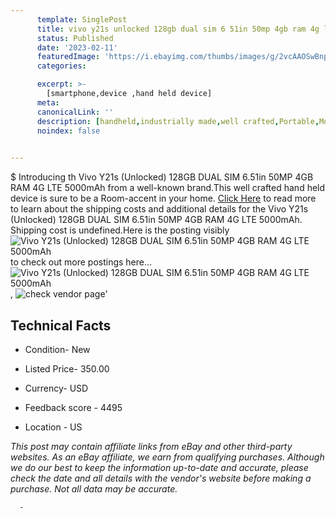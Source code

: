 ```yaml
---
      template: SinglePost
      title: vivo y21s unlocked 128gb dual sim 6 51in 50mp 4gb ram 4g lte 5000mah
      status: Published
      date: '2023-02-11'
      featuredImage: 'https://i.ebayimg.com/thumbs/images/g/2vcAAOSwBnpikSzX/s-l225.jpg'
      categories: 

      excerpt: >-
        [smartphone,device ,hand held device]
      meta:
      canonicalLink: ''
      description: [handheld,industrially made,well crafted,Portable,Mobile,Compact,Convenient,Lightweight,Maneuverable,Man-portable,Miniature,Carriable,Hand-held,Light,Holdable,Transportable,Mobile device,Pocket-sized,On-the-go,Wireless,Cordless,Compact size,Convenient size, smartphone,device ,hand held device]
      noindex: false
      

---
```

$
      Introducing th Vivo Y21s (Unlocked) 128GB DUAL SIM 6.51in 50MP 4GB RAM 4G LTE 5000mAh from a well-known brand.This well crafted hand held device is sure to be a Room-accent in your home. [Click Here](https://www.ebay.com/itm/195094479815?hash=item2d6c8983c7%3Ag%3A2vcAAOSwBnpikSzX&mkevt=1&mkcid=1&mkrid=711-53200-19255-0&campid=%253CePNCampaignId%253E&customid=%253CreferenceId%253E&toolid=10049) to read more to learn about the shipping costs and additional details for the Vivo Y21s (Unlocked) 128GB DUAL SIM 6.51in 50MP 4GB RAM 4G LTE 5000mAh. Shipping cost is undefined.Here is the posting visibly ![Vivo Y21s (Unlocked) 128GB DUAL SIM 6.51in 50MP 4GB RAM 4G LTE 5000mAh](https://i.ebayimg.com/thumbs/images/g/2vcAAOSwBnpikSzX/s-l225.jpg) to check out more postings here... ![Vivo Y21s (Unlocked) 128GB DUAL SIM 6.51in 50MP 4GB RAM 4G LTE 5000mAh](https://i.ebayimg.com/images/g/2vcAAOSwBnpikSzX/s-l1200.jpg), ![check vendor page](https://origin-galleryplus.ebayimg.com/ws/web/195094479815_2_0_1/225x225.jpg,https://origin-galleryplus.ebayimg.com/ws/web/195094479815_3_0_1/225x225.jpg,https://origin-galleryplus.ebayimg.com/ws/web/195094479815_4_0_1/225x225.jpg,https://origin-galleryplus.ebayimg.com/ws/web/195094479815_5_0_1/225x225.jpg,https://origin-galleryplus.ebayimg.com/ws/web/195094479815_6_0_1/225x225.jpg,https://origin-galleryplus.ebayimg.com/ws/web/195094479815_7_0_1/225x225.jpg,https://origin-galleryplus.ebayimg.com/ws/web/195094479815_8_0_1/225x225.jpg,https://origin-galleryplus.ebayimg.com/ws/web/195094479815_9_0_1/225x225.jpg)'

      

 ## Technical Facts 



     
      

 - Condition- New 


      

 - Listed Price- 350.00 


      

 - Currency- USD 


      

 - Feedback score - 4495 


      

 - Location - US 


      
      

 *_This post may contain affiliate links from eBay and other third-party websites. As an eBay affiliate, we earn from qualifying purchases. Although we do our best to keep the information up-to-date and accurate, please check the date and all details with the vendor's website before making a purchase. Not all data may be accurate._*




      -
